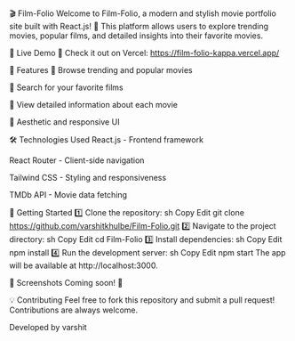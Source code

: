 🎬 Film-Folio
Welcome to Film-Folio, a modern and stylish movie portfolio site built with React.js! 🚀 This platform allows users to explore trending movies, popular films, and detailed insights into their favorite movies.

🌟 Live Demo
🔗 Check it out on Vercel: https://film-folio-kappa.vercel.app/

📌 Features
🎥 Browse trending and popular movies

🔎 Search for your favorite films

📄 View detailed information about each movie

🎨 Aesthetic and responsive UI

🛠️ Technologies Used
React.js - Frontend framework

React Router - Client-side navigation

Tailwind CSS - Styling and responsiveness

TMDb API - Movie data fetching

🚀 Getting Started
1️⃣ Clone the repository:
sh
Copy
Edit
git clone https://github.com/varshitkhulbe/Film-Folio.git
2️⃣ Navigate to the project directory:
sh
Copy
Edit
cd Film-Folio
3️⃣ Install dependencies:
sh
Copy
Edit
npm install
4️⃣ Run the development server:
sh
Copy
Edit
npm start
The app will be available at http://localhost:3000.

📸 Screenshots
Coming soon! 🚀

💡 Contributing
Feel free to fork this repository and submit a pull request! Contributions are always welcome.


Developed by varshit
 
